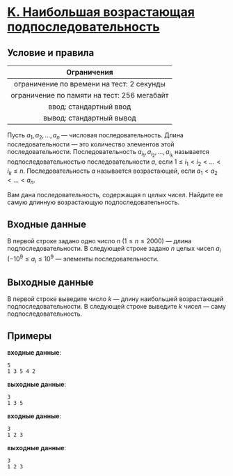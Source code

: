 # [K. Наибольшая возрастающая подпоследовательность](K.java)

## Условие и правила

| Ограничения                                   |
|:---------------------------------------------:|
| ограничение по времени на тест: 2 секунды     |
| ограничение по памяти на тест: 256 мегабайт   |
| ввод: стандартный ввод                        |
| вывод: стандартный вывод                      |

Пусть $a_{1}, a_{2}, \ldots, a_{n}$ — числовая последовательность. Длина последовательности — это количество элементов этой последовательности. Последовательность $a_{i_{1}}, a_{i_{2}}, \ldots, a_{i_{k}}$ называется подпоследовательностью последовательности $a$, если $1 \leqslant i_{1} < i_{2} < \ldots < i_{k} \leqslant n$. Последовательность $a$ называется возрастающей, если $a_{1} < a_{2} < \ldots < a_{n}$.

Вам дана последовательность, содержащая n целых чисел. Найдите ее самую длинную возрастающую подпоследовательность.

## Входные данные

В первой строке задано одно число $n$ $(1 \leqslant n \leqslant 2000)$ — длина подпоследовательности. В следующей строке задано $n$ целых чисел $a_{i}$ $(-10^{9} \leqslant a_{i} \leqslant 10^{9}$ — элементы последовательности.

## Выходные данные

В первой строке выведите число $k$ — длину наибольшей возрастающей подпоследовательности. В следующей строке выведите $k$ чисел — саму подпоследовательность.

## Примеры

**входные данные**:

```text
5
1 3 5 4 2
```

**выходные данные**:

```text
3
1 3 5
```

**входные данные**:

```text
3
1 2 3
```

**выходные данные**:

```text
3
1 2 3
```
